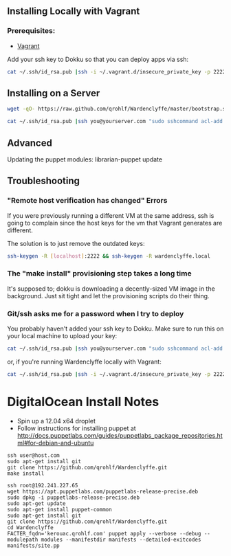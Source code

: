 ## Installing Locally with Vagrant

### Prerequisites:
- [Vagrant](http://www.vagrantup.com/downloads.html)

Add your ssh key to Dokku so that you can deploy apps via ssh:
```bash
cat ~/.ssh/id_rsa.pub |ssh -i ~/.vagrant.d/insecure_private_key -p 2222 vagrant@localhost "sudo sshcommand acl-add dokku '$USER@$HOSTNAME'"
```
## Installing on a Server
```bash
wget -qO- https://raw.github.com/qrohlf/Wardenclyffe/master/bootstrap.sh | sudo bash
```

```bash
cat ~/.ssh/id_rsa.pub |ssh you@yourserver.com "sudo sshcommand acl-add dokku '$USER@$HOSTNAME'"
```

## Advanced

Updating the puppet modules:
librarian-puppet update

## Troubleshooting

### "Remote host verification has changed" Errors
If you were previously running a different VM at the same address, ssh is going to complain since the host keys for the vm that Vagrant generates are different.

The solution is to just remove the outdated keys:
```bash
ssh-keygen -R [localhost]:2222 && ssh-keygen -R wardenclyffe.local
```

### The "make install" provisioning step takes a long time
It's supposed to; dokku is downloading a decently-sized VM image in the background. Just sit tight and let the provisioning scripts do their thing.

### Git/ssh asks me for a password when I try to deploy
You probably haven't added your ssh key to Dokku. Make sure to run this on your local machine to upload your key:

```bash
cat ~/.ssh/id_rsa.pub |ssh you@yourserver.com "sudo sshcommand acl-add dokku '$USER@$HOSTNAME'"
```

or, if you're running Wardenclyffe locally with Vagrant:

```bash
cat ~/.ssh/id_rsa.pub |ssh -i ~/.vagrant.d/insecure_private_key -p 2222 vagrant@localhost "sudo sshcommand acl-add dokku '$USER@$HOSTNAME'"
```

# DigitalOcean Install Notes
- Spin up a 12.04 x64 droplet
- Follow instructions for installing puppet at http://docs.puppetlabs.com/guides/puppetlabs_package_repositories.html#for-debian-and-ubuntu

```
ssh user@host.com
sudo apt-get install git
git clone https://github.com/qrohlf/Wardenclyffe.git
make install
```

```
ssh root@192.241.227.65
wget https://apt.puppetlabs.com/puppetlabs-release-precise.deb
sudo dpkg -i puppetlabs-release-precise.deb
sudo apt-get update
sudo apt-get install puppet-common
sudo apt-get install git
git clone https://github.com/qrohlf/Wardenclyffe.git
cd Wardenclyffe
FACTER_fqdn='kerouac.qrohlf.com' puppet apply --verbose --debug --modulepath modules --manifestdir manifests --detailed-exitcodes manifests/site.pp
```